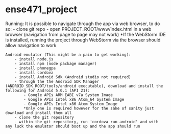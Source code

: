 # ense471_project

Running:
    It is possible to navigate through the app via web browser, to do so:
        - clone git repo
        - open PROJECT_ROOT/www/index.html in a web browser (navigation from page to page may not work)
        *If the WebStorm IDE is installed, running the project through WebStorm via the browser should allow navigation to work

    Android emulator (This might be a pain to get working):
        - install node.js
        - install npm (node package manager)
        - install phonegpa
        - install cordova
        - install Android Sdk (Android studio not required)
        - through the the Android SDK Manager (ANDROID_SDK_ROOT/tools/android executable), download and install the following for Android 5.0.1 (API 21):
            - Google APIs ARM EABI v7a System Image
            - Google APIs Intel x86 Atom_64 System Image
            - Google APIs Intel x86 Atom System Image
            *Only one is required however for the sake of sanity just download and install them all
        - clone the git repository
        - within the git repository, run 'cordova run android' and with any luck the emulator should boot up and the app should run


